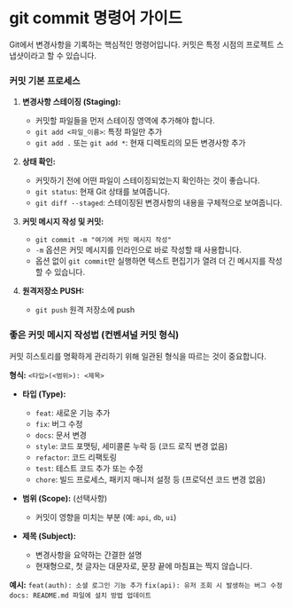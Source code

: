 # git commit 명령어 가이드

Git에서 변경사항을 기록하는 핵심적인 명령어입니다. 커밋은 특정 시점의 프로젝트 스냅샷이라고 할 수 있습니다.

### 커밋 기본 프로세스

1.  **변경사항 스테이징 (Staging):**

    - 커밋할 파일들을 먼저 스테이징 영역에 추가해야 합니다.
    - `git add <파일_이름>`: 특정 파일만 추가
    - `git add .` 또는 `git add *`: 현재 디렉토리의 모든 변경사항 추가

2.  **상태 확인:**

    - 커밋하기 전에 어떤 파일이 스테이징되었는지 확인하는 것이 좋습니다.
    - `git status`: 현재 Git 상태를 보여줍니다.
    - `git diff --staged`: 스테이징된 변경사항의 내용을 구체적으로 보여줍니다.

3.  **커밋 메시지 작성 및 커밋:**

    - `git commit -m "여기에 커밋 메시지 작성"`
    - `-m` 옵션은 커밋 메시지를 인라인으로 바로 작성할 때 사용합니다.
    - 옵션 없이 `git commit`만 실행하면 텍스트 편집기가 열려 더 긴 메시지를 작성할 수 있습니다.

4.  **원격저장소 PUSH:**
    - `git push` 원격 저장소에 push

### 좋은 커밋 메시지 작성법 (컨벤셔널 커밋 형식)

커밋 히스토리를 명확하게 관리하기 위해 일관된 형식을 따르는 것이 중요합니다.

**형식:** `<타입>(<범위>): <제목>`

- **타입 (Type):**

  - `feat`: 새로운 기능 추가
  - `fix`: 버그 수정
  - `docs`: 문서 변경
  - `style`: 코드 포맷팅, 세미콜론 누락 등 (코드 로직 변경 없음)
  - `refactor`: 코드 리팩토링
  - `test`: 테스트 코드 추가 또는 수정
  - `chore`: 빌드 프로세스, 패키지 매니저 설정 등 (프로덕션 코드 변경 없음)

- **범위 (Scope):** (선택사항)

  - 커밋이 영향을 미치는 부분 (예: `api`, `db`, `ui`)

- **제목 (Subject):**
  - 변경사항을 요약하는 간결한 설명
  - 현재형으로, 첫 글자는 대문자로, 문장 끝에 마침표는 찍지 않습니다.

**예시:**
`feat(auth): 소셜 로그인 기능 추가`
`fix(api): 유저 조회 시 발생하는 버그 수정`
`docs: README.md 파일에 설치 방법 업데이트`
